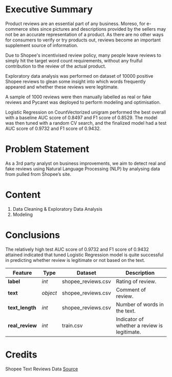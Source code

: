 # Executive Summary
Product reviews are an essential part of any business. Moreso, for e-commerce
sites since pictures and descriptions provided by the sellers may not be an
accurate representation of a product. As there are no other ways for consumers
to verify or try products out, reviews become an important supplement
source of information.

Due to Shopee's incentivised review policy, many people leave reviews to simply
hit the target word count requirements, without any fruiful contribution to the
review of the actual product.

Exploratory data analysis was performed on dataset of 10000 positive Shopee
reviews to glean some insight into which words frequently appeared and whether
these reviews were legitimate.

A sample of 1000 reviews were then manually labelled as real or fake reviews and
Pycaret was deployed to perform modeling and optimisation.

Logistic Regression on CountVectorized unigram performed the best overall with a
baseline AUC score of 0.8497 and F1 score of 0.8529. The model was then tuned
with a random CV search, and the finalized model had a test AUC score of 0.9732
and F1 score of 0.9432.

# Problem Statement
As a 3rd party analyst on business improvements, we aim to detect real and fake
reviews using Natural Language Processing (NLP) by analysing data from pulled
from Shopee’s site.

# Content
1. Data Cleaning & Exploratory Data Analysis
2. Modeling

# Conclusions
The relatively high test AUC score of 0.9732 and F1 score of 0.9432 attained
indicated that tuned Logistic Regression model is quite successful in
predicting whether review is legitimate or not based on the text.

|Feature|Type|Dataset|Description|
|---|---|---|---|
|**label**|*int*|shopee_reviews.csv|Rating of review.|
|**text**|*object*|shopee_reviews.csv|Comment of review.|
|**text_length**|*int*|shopee_reviews.csv|Number of words in the text.|
|**real_review**|*int*|train.csv|Indicator of whether a review is legitimate.|

# Credits
Shopee Text Reviews Data [Source](https://www.kaggle.com/shymammoth/shopee-reviews)
